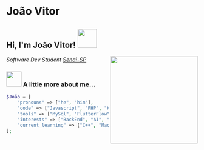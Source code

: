 # João Vitor

<h2> Hi, I'm João Vitor! <img src="https://media.giphy.com/media/W03K1PPrPjB7aKCVCV/giphy.gif" width="50"></h2>


<img align='right' src="https://media.giphy.com/media/HPlv30jVafdcP2ttYB/giphy.gif" width="230">


*Software Dev Student [Senai-SP](https://www.sp.senai.br)*



### <img src="https://media.giphy.com/media/5pYAUlFQVEfwK60K6W/giphy.gif" width="40"> A little more about me...



```php
$João = [
    "pronouns" => ["he", "him"],
    "code" => ["Javascript", "PHP", "HTML", "CSS", "Dart", "Python",]
    "tools" => ["MySql", "FlutterFlow", "Nodejs", "Design-Patterns", "WordPress, Exel"]
    "interests" => ["BackEnd", "AI", "Machine Learning", "Data Science"]
    "current_learning" => ["C++", "Machine Learning"]
];
